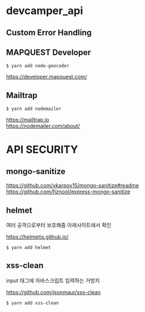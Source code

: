 # devcamper_api

## Custom Error Handling

## MAPQUEST Developer

```
$ yarn add node-geocoder
```

https://developer.mapquest.com/

## Mailtrap

```
$ yarn add nodemailer
```

https://mailtrap.io
<br>
https://nodemailer.com/about/

# API SECURITY

## mongo-sanitize

https://github.com/vkarpov15/mongo-sanitize#readme
<br>
https://github.com/fiznool/express-mongo-sanitize

## helmet

여러 공격으로부터 보호해줌 아래사이트에서 확인

https://helmetjs.github.io/

```
$ yarn add helmet
```

## xss-clean

input 태그에 자바스크립트 입력하는 거방지

https://github.com/jsonmaur/xss-clean

```
$ yarn add xss-clean
```
